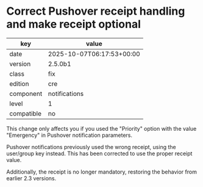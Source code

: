 [//]: # (werk v2)
# Correct Pushover receipt handling and make receipt optional

key        | value
---------- | ---
date       | 2025-10-07T06:17:53+00:00
version    | 2.5.0b1
class      | fix
edition    | cre
component  | notifications
level      | 1
compatible | no

This change only affects you if you used the "Priority" option with the value
"Emergency" in Pushover notification parameters.

Pushover notifications previously used the wrong receipt, using the user/group
key instead. This has been corrected to use the proper receipt value.

Additionally, the receipt is no longer mandatory, restoring the behavior from
earlier 2.3 versions.
